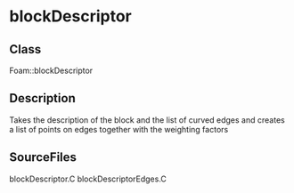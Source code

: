 # blockDescriptor 
## Class
Foam::blockDescriptor

## Description
Takes the description of the block and the list of curved edges and
creates a list of points on edges together with the weighting factors

## SourceFiles
blockDescriptor.C
blockDescriptorEdges.C


